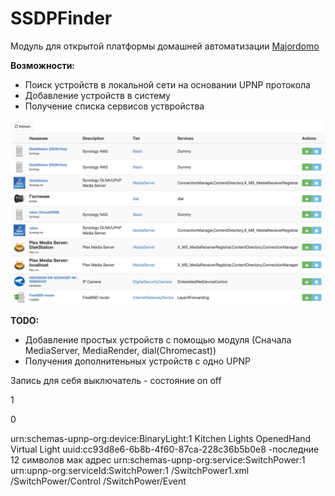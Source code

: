 
# SSDPFinder

Модуль для открытой платформы домашней автоматизации [Majordomo](majordomo.smartliving.ru)

**Возможности:**

 - Поиск устройств в локальной сети на основании UPNP протокола
 - Добавление устройств в систему
 - Получение списка сервисов уствройства
 
 
 ![ScreenShot](/screen.png)


**TODO:**

 - Добавление простых устройств с помощью модуля (Сначала MediaServer, MediaRender, dial(Chromecast))
 - Получения дополнитеньных устройств с одно UPNP 




Запись для себя
выключатель - состояние on off

<?xml version="1.0" encoding="utf-8"?>

<root xmlns="urn:schemas-upnp-org:device-1-0">

<specVersion>

<major>1</major>

<minor>0</minor>

</specVersion>



<device>

<deviceType>urn:schemas-upnp-org:device:BinaryLight:1</deviceType>
<friendlyName>Kitchen Lights</friendlyName>
<manufacturer>OpenedHand</manufacturer>
<modelName>Virtual Light</modelName>
<UDN>uuid:cc93d8e6-6b8b-4f60-87ca-228c36b5b0e8</UDN> -последние 12 символов мак адрес
<serviceList>
<service>
<serviceType>urn:schemas-upnp-org:service:SwitchPower:1</serviceType>
<serviceId>urn:upnp-org:serviceId:SwitchPower:1</serviceId>
<SCPDURL>/SwitchPower1.xml</SCPDURL>
<controlURL>/SwitchPower/Control</controlURL>
<eventSubURL>/SwitchPower/Event</eventSubURL>
</service>
</serviceList>
</device>
</root>
